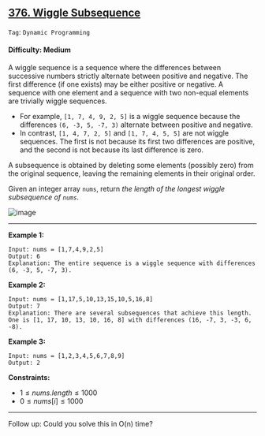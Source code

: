 ## [376. Wiggle Subsequence](https://leetcode.com/problems/wiggle-subsequence)

```Tag```: ```Dynamic Programming```

#### Difficulty: Medium

A wiggle sequence is a sequence where the differences between successive numbers strictly alternate between positive and negative. The first difference (if one exists) may be either positive or negative. A sequence with one element and a sequence with two non-equal elements are trivially wiggle sequences.

- For example, ```[1, 7, 4, 9, 2, 5]``` is a wiggle sequence because the differences ```(6, -3, 5, -7, 3)``` alternate between positive and negative.
- In contrast, ```[1, 4, 7, 2, 5]``` and ```[1, 7, 4, 5, 5]``` are not wiggle sequences. The first is not because its first two differences are positive, and the second is not because its last difference is zero.

A subsequence is obtained by deleting some elements (possibly zero) from the original sequence, leaving the remaining elements in their original order.

Given an integer array ```nums```, return _the length of the longest wiggle subsequence of ```nums```_.

![image](https://github.com/quananhle/Python/assets/35042430/db5688fe-9461-4bf1-b536-bd10364b639f)

---

__Example 1:__
```
Input: nums = [1,7,4,9,2,5]
Output: 6
Explanation: The entire sequence is a wiggle sequence with differences (6, -3, 5, -7, 3).
```

__Example 2:__
```
Input: nums = [1,17,5,10,13,15,10,5,16,8]
Output: 7
Explanation: There are several subsequences that achieve this length.
One is [1, 17, 10, 13, 10, 16, 8] with differences (16, -7, 3, -3, 6, -8).
```

__Example 3:__
```
Input: nums = [1,2,3,4,5,6,7,8,9]
Output: 2
```

__Constraints:__

- $1 \le nums.length \le 1000$
- $0 \le nums[i] \le 1000$

---

Follow up: Could you solve this in O(n) time?
